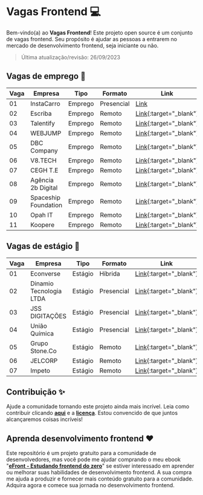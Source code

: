# Vagas Frontend 💻

Bem-vindo(a) ao **Vagas Frontend**! Este projeto open source é um conjunto de vagas frontend. Seu propósito é ajudar as pessoas a entrarem no mercado de desenvolvimento frontend, seja iniciante ou não.

> Última atualização/revisão: 26/09/2023

## Vagas de emprego 🎉

| Vaga | Empresa              | Tipo    | Formato    | Link                                    |
| ---- | -------------------- | ------- | ---------- | --------------------------------------- |
| 01   | InstaCarro           | Emprego | Presencial | <a href="https://encurtador.com.br/mpV24" target="_blank">Link</a> |
| 02   | Escriba              | Emprego | Remoto     | [Link](https://bit.ly/emprego-efront-1){:target="_blank"} |
| 03   | Talentify            | Emprego | Remoto     | [Link](https://bit.ly/emprego-efront-2){:target="_blank"} |
| 04   | WEBJUMP              | Emprego | Remoto     | [Link](https://bit.ly/emprego-efront-3){:target="_blank"} |
| 05   | DBC Company          | Emprego | Remoto     | [Link](https://bit.ly/emprego-efront-4){:target="_blank"} |
| 06   | V8.TECH              | Emprego | Remoto     | [Link](https://bit.ly/emprego-efront-5){:target="_blank"} |
| 07   | CEGH T.E             | Emprego | Remoto     | [Link](https://encurtador.com.br/lnpI6){:target="_blank"} |
| 08   | Agência 2b Digital   | Emprego | Remoto     | [Link](https://encurtador.com.br/cuEFK){:target="_blank"} |
| 09   | Spaceship Foundation | Emprego | Remoto     | [Link](https://encurtador.com.br/nAGT2){:target="_blank"} |
| 10   | Opah IT              | Emprego | Remoto     | [Link](https://encurtador.com.br/nDJQZ){:target="_blank"} |
| 11   | Koopere              | Emprego | Remoto     | [Link](https://encurtador.com.br/aguU0){:target="_blank"} |

## Vagas de estágio 🎉

| Vaga | Empresa                 | Tipo    | Formato    | Link                                    |
| ---- | ----------------------- | ------- | ---------- | --------------------------------------- |
| 01   | Econverse               | Estágio | Híbrida    | [Link](https://bit.ly/estagio-efront-2){:target="_blank"} |
| 02   | Dinamio Tecnologia LTDA | Estágio | Presencial | [Link](https://encurtador.com.br/couzE){:target="_blank"} |
| 03   | JSS DIGITAÇÕES          | Estágio | Presencial | [Link](https://encurtador.com.br/CPSXY){:target="_blank"} |
| 04   | União Química           | Estágio | Presencial | [Link](https://bit.ly/estagio-efront-3){:target="_blank"} |
| 05   | Grupo Stone.Co          | Estágio | Remoto     | [Link](https://bit.ly/estagio-efront-5){:target="_blank"} |
| 06   | JELCORP                 | Estágio | Remoto     | [Link](https://encurtador.com.br/DU127){:target="_blank"} |
| 07   | Impeto                  | Estágio | Remoto     | [Link](https://encurtador.com.br/lozN9){:target="_blank"} |


## Contribuição ✨

Ajude a comunidade tornando este projeto ainda mais incrível. Leia como contribuir clicando **[aqui](https://github.com/iuricode/desafios-frontend/blob/main/CONTRIBUTING.md)** e a **[licença](https://github.com/iuricode/desafios-frontend/blob/main/LICENSE.md)**. Estou convencido de que juntos alcançaremos coisas incríveis!

## Aprenda desenvolvimento frontend ❤️

Este repositório é um projeto gratuito para a comunidade de desenvolvedores, mas você pode me ajudar comprando o meu ebook "**[eFront - Estudando frontend do zero](https://iuricode.com/efront)**" se estiver interessado em aprender ou melhorar suas habilidades de desenvolvimento frontend. A sua compra me ajuda a produzir e fornecer mais conteúdo gratuito para a comunidade. Adquira agora e comece sua jornada no desenvolvimento frontend.
